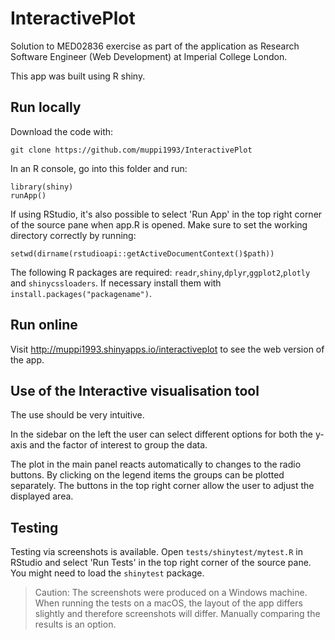 # InteractivePlot
Solution to MED02836 exercise as part of the application as Research Software Engineer (Web Development) at Imperial College London.

This app was built using R shiny.

## Run locally
Download the code with:
```
git clone https://github.com/muppi1993/InteractivePlot
```
In an R console, go into this folder and run:
```
library(shiny)
runApp()
```

If using RStudio, it's also possible to select 'Run App' in the top right corner of the source pane when app.R is opened.
Make sure to set the working directory correctly by running:

```
setwd(dirname(rstudioapi::getActiveDocumentContext()$path))
```
The following R packages are required: `readr`,`shiny`,`dplyr`,`ggplot2`,`plotly` and `shinycssloaders`. If necessary install them with `install.packages("packagename")`.

## Run online
Visit http://muppi1993.shinyapps.io/interactiveplot to see the web version of the app.

## Use of the Interactive visualisation tool
The use should be very intuitive. 

In the sidebar on the left the user can select different options for both the y-axis and the factor of interest to group the data. 

The plot in the main panel reacts automatically to changes to the radio buttons. By clicking on the legend items the groups can be plotted separately. The buttons in the top right corner allow the user to adjust the displayed area.

## Testing
Testing via screenshots is available. Open `tests/shinytest/mytest.R` in RStudio and select 'Run Tests' in the top right corner of the source pane. You might need to load the `shinytest` package. 

> Caution: The screenshots were produced on a Windows machine. When running the tests on a macOS, the layout of the app differs slightly and therefore screenshots will differ. Manually comparing the results is an option.
